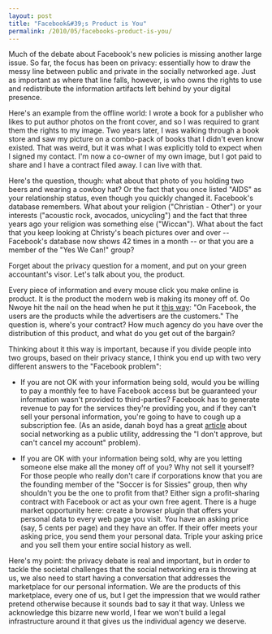 ```yaml
---
layout: post
title: "Facebook&#39;s Product is You"
permalink: /2010/05/facebooks-product-is-you/
---
```


Much of the debate about Facebook's new policies is missing another large
issue. So far, the focus has been on privacy: essentially how to draw the messy
line between public and private in the socially networked age. Just as
important as where that line falls, however, is who owns the rights to use and
redistribute the information artifacts left behind by your digital presence.

Here's an example from the offline world: I wrote a book for a publisher who
likes to put author photos on the front cover, and so I was required to grant
them the rights to my image. Two years later, I was walking through a book
store and saw my picture on a combo-pack of books that I didn't even know
existed. That was weird, but it was what I was explicitly told to expect when I
signed my contact. I'm now a co-owner of my own image, but I got paid to share
and I have a contract filed away. I can live with that.  
 
Here's the question, though: what about that photo of you holding two beers and
wearing a cowboy hat? Or the fact that you once listed "AIDS" as your
relationship status, even though you quickly changed it. Facebook's database
remembers. What about your religion ("Christian - Other") or your interests
("acoustic rock, avocados, unicycling") and the fact that three years ago your
religion was something else ("Wiccan"). What about the fact that you keep
looking at Christy's beach pictures over and over -- Facebook's database now
shows 42 times in a month -- or that you are a member of the "Yes We Can!"
group?
 
Forget about the privacy question for a moment, and put on your green
accountant's visor. Let's talk about you, the product. 
 
Every piece of information and every mouse click you make online is product. It
is the product the modern web is making its money off of. Oo Nwoye hit the nail
on the head when he put it [this
way](http://oonwoye.com/blog/2010/05/18/facebook-letter/): "On Facebook, the
users are the products while the advertisers are the customers." The question
is, where's your contract? How much agency do you have over the distribution of
this product, and what do you get out of the bargain?
 
Thinking about it this way is important, because if you divide people into two
groups, based on their privacy stance, I think you end up with two very
different answers to the "Facebook problem": 

*    If you are not OK with your information being sold, would you be willing to pay a monthly fee to have Facebook access but be guaranteed your information wasn't provided to third-parties? Facebook has to generate revenue to pay for the services they're providing you, and if they can't sell your personal information, you're going to have to cough up a subscription fee. (As an aside, danah boyd has a great [article](http://www.zephoria.org/thoughts/archives/2010/05/15/facebook-is-a-utility-utilities-get-regulated.html) about social networking as a public utility, addressing the "I don't approve, but can't cancel my account" problem).

*   If you are OK with your information being sold, why are you letting someone else make all the money off of you? Why not sell it yourself? For those people who really don't care if corporations know that you are the founding member of the "Soccer is for Sissies" group,  then why shouldn't you be the one to profit from that? Either sign a profit-sharing contract with Facebook or act as your own free agent. There is a huge market opportunity here: create a browser plugin that offers your personal data to every web page you visit. You have an asking price (say, 5 cents per page) and they have an offer. If their offer meets your asking price, you send them your personal data. Triple your asking price and you sell them your entire social history as well.

Here's my point: the privacy debate is real and important, but in order to
tackle the societal challenges that the social networking era is throwing at
us, we also need to start having a conversation that addresses the marketplace
for our personal information. We are the products of this marketplace, every
  one of us, but I get the impression that we would rather pretend otherwise
  because it sounds bad to say it that way. Unless we acknowledge this bizarre
  new world, I fear we won't build a legal infrastructure around it that gives
  us the individual agency we deserve.

